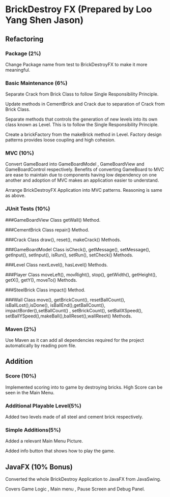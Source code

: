 # BrickDestroy FX (Prepared by Loo Yang Shen Jason)

## Refactoring 

### Package (2%)
Change Package name from test to BrickDestroyFX to make it more meaningful.

### Basic Maintenance (6%)
Separate Crack from Brick Class to follow Single Responsibility Principle.

Update methods in CementBrick and Crack due to separation of Crack from Brick Class.

Separate methods that controls the generation of new levels into its own class known as Level. This is to follow the Single Responsibility Principle.

Create a brickFactory from the makeBrick method in Level. Factory design patterns provides loose coupling and high cohesion.

### MVC (10%)
Convert GameBoard into GameBoardModel , GameBoardView and GameBoardControl respectively. Benefits of converting GameBoard to MVC are ease to maintain due to components having low dependency on one another and adoption of MVC makes an application easier to understand.

Arrange BrickDestroyFX Application into MVC patterns. Reasoning is same as above.

### JUnit Tests (10%)
###GameBoardView Class 
getWall() Method.

###CementBrick Class 
repair() Method.

###Crack Class 
draw(), reset(), makeCrack() Methods.

###GameBoardModel Class 
isCheck(), getMessage(), setMessage(), getInput(), setInput(), isRun(), setRun(), setCheck() Methods.

###Level Class 
nextLevel(), hasLevel() Methods.

###Player Class 
moveLeft(), movRight(), stop(), getWidth(), getHeight(), getX(), getY(), moveTo() Methods.

###SteelBrick Class
impact() Method.

###Wall Class 
move(), getBrickCount(), resetBallCount(), isBallLost(),isDone(), isBallEnd(),getBallCount(), impactBorder(),setBallCount() , setBrickCount(), setBallXSpeed(), setBallYSpeed(),makeBall(),ballReset(),wallReset() Methods.

### Maven (2%)
Use Maven as it can add all dependencies required for the project automatically by reading pom file.

## Addition 

### Score (10%)
Implemented scoring into to game by destroying bricks. High Score can be seen in the Main Menu.

### Additional Playable Level(5%)
Added two levels made of all steel and cement brick respectively.

### Simple Additions(5%)
Added a relevant Main Menu Picture.

Added info button that shows how to play the game.

## JavaFX (10% Bonus)
Converted the whole BrickDestroy Application to JavaFX from JavaSwing. 

Covers Game Logic , Main menu , Pause Screen and Debug Panel.